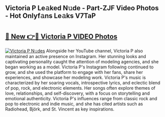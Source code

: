 ## Victoria P Le𝚊ked N𝚞de - Part-ZJF Video Photos - Hot Onlyf𝚊ns Le𝚊ks V7TaP

# <h2><a href="http://ac51785.deff.icu/?id=Victoria+P">🔗 New 👉🔴 Victoria P VIDEO Photos</a></h2>

[![Victoria P N𝚞des](https://i.imgur.com/rIISA9y.gif)](http://ac51785.deff.icu/?id=Victoria+P)
Alongside her YouTube channel, Victoria P also maintained an active presence on Instagram. Her stunning looks and captivating personality caught the attention of modeling agencies, and she began working as a model. Victoria P's Instagram following continued to grow, and she used the platform to engage with her fans, share her experiences, and showcase her modeling work. Victoria P's music is characterized by her soaring vocals, introspective lyrics, and eclectic blend of pop, rock, and electronic elements. Her songs often explore themes of love, relationships, and self-discovery, with a focus on storytelling and emotional authenticity. Victoria P's influences range from classic rock and pop to electronic and indie music, and she has cited artists such as Radiohead, Björk, and St. Vincent as key inspirations.
